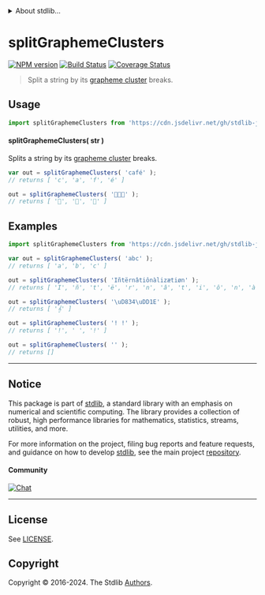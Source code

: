 <!--

@license Apache-2.0

Copyright (c) 2021 The Stdlib Authors.

Licensed under the Apache License, Version 2.0 (the "License");
you may not use this file except in compliance with the License.
You may obtain a copy of the License at

   http://www.apache.org/licenses/LICENSE-2.0

Unless required by applicable law or agreed to in writing, software
distributed under the License is distributed on an "AS IS" BASIS,
WITHOUT WARRANTIES OR CONDITIONS OF ANY KIND, either express or implied.
See the License for the specific language governing permissions and
limitations under the License.

-->


<details>
  <summary>
    About stdlib...
  </summary>
  <p>We believe in a future in which the web is a preferred environment for numerical computation. To help realize this future, we've built stdlib. stdlib is a standard library, with an emphasis on numerical and scientific computation, written in JavaScript (and C) for execution in browsers and in Node.js.</p>
  <p>The library is fully decomposable, being architected in such a way that you can swap out and mix and match APIs and functionality to cater to your exact preferences and use cases.</p>
  <p>When you use stdlib, you can be absolutely certain that you are using the most thorough, rigorous, well-written, studied, documented, tested, measured, and high-quality code out there.</p>
  <p>To join us in bringing numerical computing to the web, get started by checking us out on <a href="https://github.com/stdlib-js/stdlib">GitHub</a>, and please consider <a href="https://opencollective.com/stdlib">financially supporting stdlib</a>. We greatly appreciate your continued support!</p>
</details>

# splitGraphemeClusters

[![NPM version][npm-image]][npm-url] [![Build Status][test-image]][test-url] [![Coverage Status][coverage-image]][coverage-url] <!-- [![dependencies][dependencies-image]][dependencies-url] -->

> Split a string by its [grapheme cluster][unicode-text-segmentation] breaks.

<!-- Section to include introductory text. Make sure to keep an empty line after the intro `section` element and another before the `/section` close. -->

<section class="intro">

</section>

<!-- /.intro -->

<!-- Package usage documentation. -->



<section class="usage">

## Usage

```javascript
import splitGraphemeClusters from 'https://cdn.jsdelivr.net/gh/stdlib-js/string-split-grapheme-clusters@v0.2.2-deno/mod.js';
```

#### splitGraphemeClusters( str )

Splits a string by its [grapheme cluster][unicode-text-segmentation] breaks.

```javascript
var out = splitGraphemeClusters( 'café' );
// returns [ 'c', 'a', 'f', 'é' ]

out = splitGraphemeClusters( '🍕🍕🍕' );
// returns [ '🍕', '🍕', '🍕' ]
```

</section>

<!-- /.usage -->

<!-- Package usage notes. Make sure to keep an empty line after the `section` element and another before the `/section` close. -->

<section class="notes">

</section>

<!-- /.notes -->

<!-- Package usage examples. -->

<section class="examples">

## Examples

<!-- eslint no-undef: "error" -->

```javascript
import splitGraphemeClusters from 'https://cdn.jsdelivr.net/gh/stdlib-js/string-split-grapheme-clusters@v0.2.2-deno/mod.js';

var out = splitGraphemeClusters( 'abc' );
// returns [ 'a', 'b', 'c' ]

out = splitGraphemeClusters( 'Iñtërnâtiônàlizætiøn' );
// returns [ 'I', 'ñ', 't', 'ë', 'r', 'n', 'â', 't', 'i', 'ô', 'n', 'à', 'l', 'i', 'z', 'æ', 't', 'i', 'ø', 'n' ]

out = splitGraphemeClusters( '\uD834\uDD1E' );
// returns [ '𝄞' ]

out = splitGraphemeClusters( '! !' );
// returns [ '!', ' ', '!' ]

out = splitGraphemeClusters( '' );
// returns []
```

</section>

<!-- /.examples -->

<!-- Section to include cited references. If references are included, add a horizontal rule *before* the section. Make sure to keep an empty line after the `section` element and another before the `/section` close. -->

<section class="references">

</section>

<!-- /.references -->

<!-- Section for related `stdlib` packages. Do not manually edit this section, as it is automatically populated. -->

<section class="related">

</section>

<!-- /.related -->

<!-- Section for all links. Make sure to keep an empty line after the `section` element and another before the `/section` close. -->


<section class="main-repo" >

* * *

## Notice

This package is part of [stdlib][stdlib], a standard library with an emphasis on numerical and scientific computing. The library provides a collection of robust, high performance libraries for mathematics, statistics, streams, utilities, and more.

For more information on the project, filing bug reports and feature requests, and guidance on how to develop [stdlib][stdlib], see the main project [repository][stdlib].

#### Community

[![Chat][chat-image]][chat-url]

---

## License

See [LICENSE][stdlib-license].


## Copyright

Copyright &copy; 2016-2024. The Stdlib [Authors][stdlib-authors].

</section>

<!-- /.stdlib -->

<!-- Section for all links. Make sure to keep an empty line after the `section` element and another before the `/section` close. -->

<section class="links">

[npm-image]: http://img.shields.io/npm/v/@stdlib/string-split-grapheme-clusters.svg
[npm-url]: https://npmjs.org/package/@stdlib/string-split-grapheme-clusters

[test-image]: https://github.com/stdlib-js/string-split-grapheme-clusters/actions/workflows/test.yml/badge.svg?branch=v0.2.2
[test-url]: https://github.com/stdlib-js/string-split-grapheme-clusters/actions/workflows/test.yml?query=branch:v0.2.2

[coverage-image]: https://img.shields.io/codecov/c/github/stdlib-js/string-split-grapheme-clusters/main.svg
[coverage-url]: https://codecov.io/github/stdlib-js/string-split-grapheme-clusters?branch=main

<!--

[dependencies-image]: https://img.shields.io/david/stdlib-js/string-split-grapheme-clusters.svg
[dependencies-url]: https://david-dm.org/stdlib-js/string-split-grapheme-clusters/main

-->

[chat-image]: https://img.shields.io/gitter/room/stdlib-js/stdlib.svg
[chat-url]: https://app.gitter.im/#/room/#stdlib-js_stdlib:gitter.im

[stdlib]: https://github.com/stdlib-js/stdlib

[stdlib-authors]: https://github.com/stdlib-js/stdlib/graphs/contributors

[umd]: https://github.com/umdjs/umd
[es-module]: https://developer.mozilla.org/en-US/docs/Web/JavaScript/Guide/Modules

[deno-url]: https://github.com/stdlib-js/string-split-grapheme-clusters/tree/deno
[deno-readme]: https://github.com/stdlib-js/string-split-grapheme-clusters/blob/deno/README.md
[umd-url]: https://github.com/stdlib-js/string-split-grapheme-clusters/tree/umd
[umd-readme]: https://github.com/stdlib-js/string-split-grapheme-clusters/blob/umd/README.md
[esm-url]: https://github.com/stdlib-js/string-split-grapheme-clusters/tree/esm
[esm-readme]: https://github.com/stdlib-js/string-split-grapheme-clusters/blob/esm/README.md
[branches-url]: https://github.com/stdlib-js/string-split-grapheme-clusters/blob/main/branches.md

[stdlib-license]: https://raw.githubusercontent.com/stdlib-js/string-split-grapheme-clusters/main/LICENSE

[unicode-text-segmentation]: http://www.unicode.org/reports/tr29/

</section>

<!-- /.links -->
